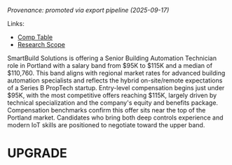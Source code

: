 _Provenance: promoted via export pipeline (2025-09-17)_

Links:  
- [Comp Table](../comp/20250917_smartbuild_senior_bmt_comp_table.md)  
- [Research Scope](../../03_RESEARCH/leads/smartbuild_senior_bmt_comp_scope.md)

SmartBuild Solutions is offering a Senior Building Automation Technician role in Portland with a salary band from $95K to $115K and a median of $110,760. This band aligns with regional market rates for advanced building automation specialists and reflects the hybrid on-site/remote expectations of a Series B PropTech startup. Entry-level compensation begins just under $95K, with the most competitive offers reaching $115K, largely driven by technical specialization and the company's equity and benefits package. Compensation benchmarks confirm this offer sits near the top of the Portland market. Candidates who bring both deep controls experience and modern IoT skills are positioned to negotiate toward the upper band.

# UPGRADE
